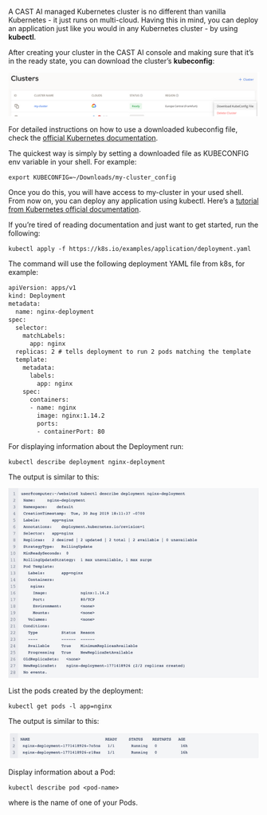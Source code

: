 A CAST AI managed Kubernetes cluster is no different than vanilla Kubernetes - it just runs on multi-cloud. Having this in mind, you can deploy an application just like you would in any Kubernetes cluster - by using **kubectl**.

After creating your cluster in the CAST AI console and making sure that it’s in the ready state, you can download the cluster’s **kubeconfig**:

![](firstapp1.png)

For detailed instructions on how to use a downloaded kubeconfig file, check the [official Kubernetes documentation](https://kubernetes.io/docs/concepts/configuration/organize-cluster-access-kubeconfig/).

The quickest way is simply by setting a downloaded file as KUBECONFIG env variable in your shell. For example:

```
export KUBECONFIG=~/Downloads/my-cluster_config
```
Once you do this, you will have access to my-cluster in your used shell. From now on, you can deploy any application using kubectl. Here’s a [tutorial from Kubernetes official documentation](https://kubernetes.io/docs/tutorials/kubernetes-basics/deploy-app/deploy-intro/).

If you’re tired of reading documentation and just want to get started, run the following:

```
kubectl apply -f https://k8s.io/examples/application/deployment.yaml
```

The command will use the following deployment YAML file from k8s, for example:
```
apiVersion: apps/v1 
kind: Deployment 
metadata: 
  name: nginx-deployment 
spec: 
  selector: 
    matchLabels: 
      app: nginx 
  replicas: 2 # tells deployment to run 2 pods matching the template 
  template: 
    metadata: 
      labels: 
        app: nginx 
    spec: 
      containers: 
      - name: nginx 
        image: nginx:1.14.2 
        ports: 
        - containerPort: 80
```
For displaying information about the Deployment run:

```
kubectl describe deployment nginx-deployment
```

The output is similar to this:

![](firstapp2.png)

List the pods created by the deployment:

```
kubectl get pods -l app=nginx
```

The output is similar to this:

![](firstapp3.png)

Display information about a Pod:
```
kubectl describe pod <pod-name>
```

where <pod-name> is the name of one of your Pods.

